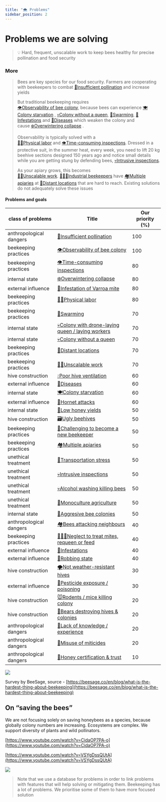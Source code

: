 ```yaml
---
title: "🌨️ Problems"
sidebar_position: 2
---
```


# Problems we are solving

> 💡 Hard, frequent, unscalable work to keep bees healthy for precise pollination and food security


### More 

> Bees are key species for our food security. Farmers are cooperating with beekeepers to combat [🌻Insufficient pollination](https://gratheon.com/Problems%20we%20are%20solving%2015a899e8bf10455c9ef903c6e269af2c/Problems%20and%20goals%20cd532f09000b4e99a2e2fb8135a707f2/Insufficient%20pollination%2093d31ab6309443f9bbe0a50f4b560188.html) and increase yields  
>   
> But traditional beekeeping requires  
> [👁️Observability of bee colony](https://gratheon.com/Problems%20we%20are%20solving%2015a899e8bf10455c9ef903c6e269af2c/Problems%20and%20goals%20cd532f09000b4e99a2e2fb8135a707f2/Observability%20of%20bee%20colony%20c7971983f26d4ff19da0ef3390c4871b.html), because bees can experience [🍽️Colony starvation](https://gratheon.com/Problems%20we%20are%20solving%2015a899e8bf10455c9ef903c6e269af2c/Problems%20and%20goals%20cd532f09000b4e99a2e2fb8135a707f2/Colony%20starvation%209925e34207b94b7e9da10e0dcfdf6e47.html) , [💀Colony without a queen](https://gratheon.com/Problems%20we%20are%20solving%2015a899e8bf10455c9ef903c6e269af2c/Problems%20and%20goals%20cd532f09000b4e99a2e2fb8135a707f2/Colony%20without%20a%20queen%201bfd4efcafef44fe9383b60796c1ea3f.html), [🧶Swarming](https://gratheon.com/Problems%20we%20are%20solving%2015a899e8bf10455c9ef903c6e269af2c/Problems%20and%20goals%20cd532f09000b4e99a2e2fb8135a707f2/Swarming%2013184fe7583e452dbbc8c4e57333ef97.html), [🦀Infestations](https://gratheon.com/Problems%20we%20are%20solving%2015a899e8bf10455c9ef903c6e269af2c/Problems%20and%20goals%20cd532f09000b4e99a2e2fb8135a707f2/Infestations%20bb89fd9dc3674f14823447875ea60324.html) and [🦀Diseases](https://gratheon.com/Problems%20we%20are%20solving%2015a899e8bf10455c9ef903c6e269af2c/Problems%20and%20goals%20cd532f09000b4e99a2e2fb8135a707f2/Diseases%202670014b9e2b461f9021f64f1314b6b0.html) which weaken the colony and cause [❄️Overwintering collapse](https://gratheon.com/Problems%20we%20are%20solving%2015a899e8bf10455c9ef903c6e269af2c/Problems%20and%20goals%20cd532f09000b4e99a2e2fb8135a707f2/Overwintering%20collapse%202ad3d296fc3a4d8aaaed3a04ccf262b2.html) .  
>   
> Observability is typically solved with a  
> [💪🏻Physical labor](https://gratheon.com/Problems%20we%20are%20solving%2015a899e8bf10455c9ef903c6e269af2c/Problems%20and%20goals%20cd532f09000b4e99a2e2fb8135a707f2/Physical%20labor%20b8861af7945c4cfea61020521ec26a27.html) and [👁️Time-consuming inspections](https://gratheon.com/Problems%20we%20are%20solving%2015a899e8bf10455c9ef903c6e269af2c/Problems%20and%20goals%20cd532f09000b4e99a2e2fb8135a707f2/Time-consuming%20inspections%20f9ad947403a14eedaa4393dcf4a9bcca.html). Dressed in a protective suit, in the summer heat, every week, you need to lift 20 kg beehive sections designed 150 years ago and notice small details while you are getting stung by defending bees, [💀Intrusive inspections](https://gratheon.com/Problems%20we%20are%20solving%2015a899e8bf10455c9ef903c6e269af2c/Problems%20and%20goals%20cd532f09000b4e99a2e2fb8135a707f2/Intrusive%20inspections%20a8cd7005f8e545dbbbba82f917c01c46.html).  
>   
> As your apiary grows, this becomes  
> [💪🏻Unscalable work](https://gratheon.com/Problems%20we%20are%20solving%2015a899e8bf10455c9ef903c6e269af2c/Problems%20and%20goals%20cd532f09000b4e99a2e2fb8135a707f2/Unscalable%20work%20edf27023ac904c1d9e8b383924df12c3.html). [👨🏻‍🚒Industrial beekeepers](https://gratheon.com/Marketing%20&%20Sales%20a2ce56a88f8045e288280c4b1633e002/Customer%20personas%202c3424089bb4403ba1299ac3763e65ad/Customer%20personas%20e64b7a0ef64c4c9292699bb126068b8b/Industrial%20beekeepers%20cf0c8af087cb456dbb72058b88a42db9.html) have [🏘️Multiple apiaries](https://gratheon.com/Problems%20we%20are%20solving%2015a899e8bf10455c9ef903c6e269af2c/Problems%20and%20goals%20cd532f09000b4e99a2e2fb8135a707f2/Multiple%20apiaries%2031e17bc4e98c487aa53b57b670965bc5.html) at [🌲Distant locations](https://gratheon.com/Problems%20we%20are%20solving%2015a899e8bf10455c9ef903c6e269af2c/Problems%20and%20goals%20cd532f09000b4e99a2e2fb8135a707f2/Distant%20locations%202a2e75c03b294fc9949eed71f94bfe7d.html) that are hard to reach. Existing solutions do not adequately solve these issues

#### Problems and goals

|class of problems|Title|Our priority (%)|
|---|---|---|
|anthropological dangers|[🌻Insufficient pollination](https://gratheon.com/Problems%20we%20are%20solving%2015a899e8bf10455c9ef903c6e269af2c/Problems%20and%20goals%20cd532f09000b4e99a2e2fb8135a707f2/Insufficient%20pollination%2093d31ab6309443f9bbe0a50f4b560188.html)|100|
|beekeeping practices|[👁️Observability of bee colony](https://gratheon.com/Problems%20we%20are%20solving%2015a899e8bf10455c9ef903c6e269af2c/Problems%20and%20goals%20cd532f09000b4e99a2e2fb8135a707f2/Observability%20of%20bee%20colony%20c7971983f26d4ff19da0ef3390c4871b.html)|100|
|beekeeping practices|[👁️Time-consuming inspections](https://gratheon.com/Problems%20we%20are%20solving%2015a899e8bf10455c9ef903c6e269af2c/Problems%20and%20goals%20cd532f09000b4e99a2e2fb8135a707f2/Time-consuming%20inspections%20f9ad947403a14eedaa4393dcf4a9bcca.html)|80|
|internal state|[❄️Overwintering collapse](https://gratheon.com/Problems%20we%20are%20solving%2015a899e8bf10455c9ef903c6e269af2c/Problems%20and%20goals%20cd532f09000b4e99a2e2fb8135a707f2/Overwintering%20collapse%202ad3d296fc3a4d8aaaed3a04ccf262b2.html)|80|
|external influence|[🦀Infestation of Varroa mite](https://gratheon.com/Problems%20we%20are%20solving%2015a899e8bf10455c9ef903c6e269af2c/Problems%20and%20goals%20cd532f09000b4e99a2e2fb8135a707f2/Infestation%20of%20Varroa%20mite%203a67aa627e0f438592cc7fb34e81d866.html)|80|
|beekeeping practices|[💪🏻Physical labor](https://gratheon.com/Problems%20we%20are%20solving%2015a899e8bf10455c9ef903c6e269af2c/Problems%20and%20goals%20cd532f09000b4e99a2e2fb8135a707f2/Physical%20labor%20b8861af7945c4cfea61020521ec26a27.html)|80|
|beekeeping practices|[🧶Swarming](https://gratheon.com/Problems%20we%20are%20solving%2015a899e8bf10455c9ef903c6e269af2c/Problems%20and%20goals%20cd532f09000b4e99a2e2fb8135a707f2/Swarming%2013184fe7583e452dbbc8c4e57333ef97.html)|70|
|internal state|[💀Colony with drone-laying queen / laying workers](https://gratheon.com/Problems%20we%20are%20solving%2015a899e8bf10455c9ef903c6e269af2c/Problems%20and%20goals%20cd532f09000b4e99a2e2fb8135a707f2/Colony%20with%20drone-laying%20queen%20laying%20workers%20eee9c836e8af43fba2da69d30e66af2b.html)|70|
|internal state|[💀Colony without a queen](https://gratheon.com/Problems%20we%20are%20solving%2015a899e8bf10455c9ef903c6e269af2c/Problems%20and%20goals%20cd532f09000b4e99a2e2fb8135a707f2/Colony%20without%20a%20queen%201bfd4efcafef44fe9383b60796c1ea3f.html)|70|
|beekeeping practices|[🌲Distant locations](https://gratheon.com/Problems%20we%20are%20solving%2015a899e8bf10455c9ef903c6e269af2c/Problems%20and%20goals%20cd532f09000b4e99a2e2fb8135a707f2/Distant%20locations%202a2e75c03b294fc9949eed71f94bfe7d.html)|70|
|beekeeping practices|[💪🏻Unscalable work](https://gratheon.com/Problems%20we%20are%20solving%2015a899e8bf10455c9ef903c6e269af2c/Problems%20and%20goals%20cd532f09000b4e99a2e2fb8135a707f2/Unscalable%20work%20edf27023ac904c1d9e8b383924df12c3.html)|70|
|hive construction|[💧Poor hive ventilation](https://gratheon.com/Problems%20we%20are%20solving%2015a899e8bf10455c9ef903c6e269af2c/Problems%20and%20goals%20cd532f09000b4e99a2e2fb8135a707f2/Poor%20hive%20ventilation%2053a6ab90e5344fdfa3d4cbecbe3e8ec6.html)|60|
|external influence|[🦀Diseases](https://gratheon.com/Problems%20we%20are%20solving%2015a899e8bf10455c9ef903c6e269af2c/Problems%20and%20goals%20cd532f09000b4e99a2e2fb8135a707f2/Diseases%202670014b9e2b461f9021f64f1314b6b0.html)|60|
|internal state|[🍽️Colony starvation](https://gratheon.com/Problems%20we%20are%20solving%2015a899e8bf10455c9ef903c6e269af2c/Problems%20and%20goals%20cd532f09000b4e99a2e2fb8135a707f2/Colony%20starvation%209925e34207b94b7e9da10e0dcfdf6e47.html)|60|
|external influence|[💢Hornet attacks](https://gratheon.com/Problems%20we%20are%20solving%2015a899e8bf10455c9ef903c6e269af2c/Problems%20and%20goals%20cd532f09000b4e99a2e2fb8135a707f2/Hornet%20attacks%202142670c5ca64b969786e53bf538bdcd.html)|60|
|internal state|[🍯Low honey yields](https://gratheon.com/Problems%20we%20are%20solving%2015a899e8bf10455c9ef903c6e269af2c/Problems%20and%20goals%20cd532f09000b4e99a2e2fb8135a707f2/Low%20honey%20yields%204f07ea193d0644b3a245e8289cb839f4.html)|50|
|hive construction|[🗃️Ugly beehives](https://gratheon.com/Problems%20we%20are%20solving%2015a899e8bf10455c9ef903c6e269af2c/Problems%20and%20goals%20cd532f09000b4e99a2e2fb8135a707f2/Ugly%20beehives%2049a604ea99fa429691b0e23dccc1f172.html)|50|
|beekeeping practices|[🎒Challenging to become a new beekeeper](https://gratheon.com/Problems%20we%20are%20solving%2015a899e8bf10455c9ef903c6e269af2c/Problems%20and%20goals%20cd532f09000b4e99a2e2fb8135a707f2/Challenging%20to%20become%20a%20new%20beekeeper%20bdf59f6539da4005a394efac02c9c949.html)|50|
|beekeeping practices|[🏘️Multiple apiaries](https://gratheon.com/Problems%20we%20are%20solving%2015a899e8bf10455c9ef903c6e269af2c/Problems%20and%20goals%20cd532f09000b4e99a2e2fb8135a707f2/Multiple%20apiaries%2031e17bc4e98c487aa53b57b670965bc5.html)|50|
|unethical treatment|[🚛Transportation stress](https://gratheon.com/Problems%20we%20are%20solving%2015a899e8bf10455c9ef903c6e269af2c/Problems%20and%20goals%20cd532f09000b4e99a2e2fb8135a707f2/Transportation%20stress%2078ff1de4ffaa4c998b06486e9f990c3e.html)|50|
|unethical treatment|[💀Intrusive inspections](https://gratheon.com/Problems%20we%20are%20solving%2015a899e8bf10455c9ef903c6e269af2c/Problems%20and%20goals%20cd532f09000b4e99a2e2fb8135a707f2/Intrusive%20inspections%20a8cd7005f8e545dbbbba82f917c01c46.html)|50|
|unethical treatment|[💀Alcohol washing killing bees](https://gratheon.com/Problems%20we%20are%20solving%2015a899e8bf10455c9ef903c6e269af2c/Problems%20and%20goals%20cd532f09000b4e99a2e2fb8135a707f2/Alcohol%20washing%20killing%20bees%2054acf4c4b65e4b40871ebf2afadb3e3b.html)|50|
|unethical treatment|[🌻Monoculture agriculture](https://gratheon.com/Problems%20we%20are%20solving%2015a899e8bf10455c9ef903c6e269af2c/Problems%20and%20goals%20cd532f09000b4e99a2e2fb8135a707f2/Monoculture%20agriculture%20361e470fd22a4b61b50fba3d486fb8bb.html)|50|
|internal state|[💢Aggresive bee colonies](https://gratheon.com/Problems%20we%20are%20solving%2015a899e8bf10455c9ef903c6e269af2c/Problems%20and%20goals%20cd532f09000b4e99a2e2fb8135a707f2/Aggresive%20bee%20colonies%2086ce3cc48da948479f79bb9813ad0014.html)|50|
|anthropological dangers|[🏘️Bees attacking neighbours](https://gratheon.com/Problems%20we%20are%20solving%2015a899e8bf10455c9ef903c6e269af2c/Problems%20and%20goals%20cd532f09000b4e99a2e2fb8135a707f2/Bees%20attacking%20neighbours%206e3d6516632e4bffab9f928724f1c9a7.html)|40|
|beekeeping practices|[🚶🏻‍♂️Neglect to treat mites, requeen or feed](https://gratheon.com/Problems%20we%20are%20solving%2015a899e8bf10455c9ef903c6e269af2c/Problems%20and%20goals%20cd532f09000b4e99a2e2fb8135a707f2/Neglect%20to%20treat%20mites,%20requeen%20or%20feed%206e953c567ee74f4c9bdf219e5bb80164.html)|40|
|external influence|[🦀Infestations](https://gratheon.com/Problems%20we%20are%20solving%2015a899e8bf10455c9ef903c6e269af2c/Problems%20and%20goals%20cd532f09000b4e99a2e2fb8135a707f2/Infestations%20bb89fd9dc3674f14823447875ea60324.html)|40|
|external influence|[💢Robbing state](https://gratheon.com/Problems%20we%20are%20solving%2015a899e8bf10455c9ef903c6e269af2c/Problems%20and%20goals%20cd532f09000b4e99a2e2fb8135a707f2/Robbing%20state%205a23dcce211048be8e102d863f052dfe.html)|40|
|hive construction|[🌪️Not weather-resistant hives](https://gratheon.com/Problems%20we%20are%20solving%2015a899e8bf10455c9ef903c6e269af2c/Problems%20and%20goals%20cd532f09000b4e99a2e2fb8135a707f2/Not%20weather-resistant%20hives%200d0ca3ba83234d639559c94f6a6fbeaa.html)|30|
|external influence|[🤢Pesticide exposure / poisoning](https://gratheon.com/Problems%20we%20are%20solving%2015a899e8bf10455c9ef903c6e269af2c/Problems%20and%20goals%20cd532f09000b4e99a2e2fb8135a707f2/Pesticide%20exposure%20poisoning%2048fb3122dddc443c90a9c777585f54cc.html)|30|
|hive construction|[🐭Rodents / mice killing colony](https://gratheon.com/Problems%20we%20are%20solving%2015a899e8bf10455c9ef903c6e269af2c/Problems%20and%20goals%20cd532f09000b4e99a2e2fb8135a707f2/Rodents%20mice%20killing%20colony%203b59319545244c74b0c5748617329cac.html)|20|
|hive construction|[🐻Bears destroying hives & colonies](https://gratheon.com/Problems%20we%20are%20solving%2015a899e8bf10455c9ef903c6e269af2c/Problems%20and%20goals%20cd532f09000b4e99a2e2fb8135a707f2/Bears%20destroying%20hives%20&%20colonies%20e9fc183efac34070a5c750e07d3ae67b.html)|20|
|anthropological dangers|[🎒Lack of knowledge / experience](https://gratheon.com/Problems%20we%20are%20solving%2015a899e8bf10455c9ef903c6e269af2c/Problems%20and%20goals%20cd532f09000b4e99a2e2fb8135a707f2/Lack%20of%20knowledge%20experience%2076651a1939d34d268d71974da0b048e9.html)|20|
|anthropological dangers|[🤢Misuse of miticides](https://gratheon.com/Problems%20we%20are%20solving%2015a899e8bf10455c9ef903c6e269af2c/Problems%20and%20goals%20cd532f09000b4e99a2e2fb8135a707f2/Misuse%20of%20miticides%20308fb3a27da942c6b00648908062c9e2.html)|20|
|anthropological dangers|[🍯Honey certification & trust](https://gratheon.com/Problems%20we%20are%20solving%2015a899e8bf10455c9ef903c6e269af2c/Problems%20and%20goals%20cd532f09000b4e99a2e2fb8135a707f2/Honey%20certification%20&%20trust%200da4be01316f448cb0ed32dc572b886a.html)|10|

  
  

[![](https://gratheon.com/Problems%20we%20are%20solving%2015a899e8bf10455c9ef903c6e269af2c/Untitled.png)](https://gratheon.com/Problems%20we%20are%20solving%2015a899e8bf10455c9ef903c6e269af2c/Untitled.png)

Survey by BeeSage, source - [https://beesage.co/en/blog/what-is-the-hardest-thing-about-beekeeping](https://beesage.co/en/blog/what-is-the-hardest-thing-about-beekeeping)

## On “saving the bees”

We are not focusing solely on saving honeybees as a species, because globally colony numbers are increasing. Ecosystems are complex. We support diversity of plants and wild pollinators.

[https://www.youtube.com/watch?v=CidaOP7PA-o](https://www.youtube.com/watch?v=CidaOP7PA-o)

[https://www.youtube.com/watch?v=VSYgDssQUtA](https://www.youtube.com/watch?v=VSYgDssQUtA)

[![](https://gratheon.com/Problems%20we%20are%20solving%2015a899e8bf10455c9ef903c6e269af2c/Screenshot_2024-04-15_at_15.17.41.png)](https://gratheon.com/Problems%20we%20are%20solving%2015a899e8bf10455c9ef903c6e269af2c/Screenshot_2024-04-15_at_15.17.41.png)

> Note that we use a database for problems in order to link problems with features that will help solving or mitigating them. Beekeeping has a lot of problems. We prioritise some of them to have more focused solution